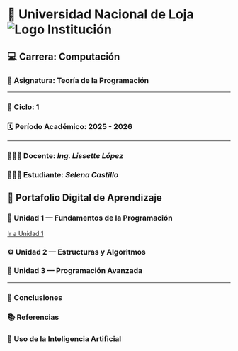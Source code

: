 # 🏫 **Universidad Nacional de Loja** ![Logo Institución](https://unl.edu.ec/sites/default/files/inline-images/logo_0.png)
## 💻 Carrera: Computación  
### 📘 Asignatura: Teoría de la Programación  

---

### 📅 Ciclo: 1  
### 🗓️ Período Académico: 2025 - 2026  

---

### 👩🏻‍🏫 Docente: *Ing. Lissette López*  
### 👩🏻‍🎓 Estudiante: *Selena Castillo*  


## 📂 Portafolio Digital de Aprendizaje  

### 🧩 Unidad 1 — Fundamentos de la Programación  

[Ir a Unidad 1](unidad1.md)

### ⚙️ Unidad 2 — Estructuras y Algoritmos  
### 🧠 Unidad 3 — Programación Avanzada  

---

### 📝 Conclusiones  

### 📚 Referencias  

### 🤖 Uso de la Inteligencia Artificial

